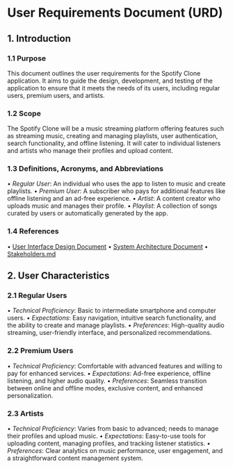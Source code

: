 

# User Requirements Document (URD)

## 1. Introduction

### 1.1 Purpose
This document outlines the user requirements for the Spotify Clone application. It aims to guide the design, development, and testing of the application to ensure that it meets the needs of its users, including regular users, premium users, and artists.

### 1.2 Scope
The Spotify Clone will be a music streaming platform offering features such as streaming music, creating and managing playlists, user authentication, search functionality, and offline listening. It will cater to individual listeners and artists who manage their profiles and upload content.

### 1.3 Definitions, Acronyms, and Abbreviations
•⁠  ⁠*Regular User*: An individual who uses the app to listen to music and create playlists.
•⁠  ⁠*Premium User*: A subscriber who pays for additional features like offline listening and an ad-free experience.
•⁠  ⁠*Artist*: A content creator who uploads music and manages their profile.
•⁠  ⁠*Playlist*: A collection of songs curated by users or automatically generated by the app.

### 1.4 References
•⁠  ⁠[User Interface Design Document](./User_Interface_Design_Document.md)
•⁠  ⁠[System Architecture Document](./System_Architecture_Document.md)
•⁠  ⁠[Stakeholders.md](./Stakeholders.md)

## 2. User Characteristics

### 2.1 Regular Users
•⁠  ⁠*Technical Proficiency*: Basic to intermediate smartphone and computer users.
•⁠  ⁠*Expectations*: Easy navigation, intuitive search functionality, and the ability to create and manage playlists.
•⁠  ⁠*Preferences*: High-quality audio streaming, user-friendly interface, and personalized recommendations.

### 2.2 Premium Users
•⁠  ⁠*Technical Proficiency*: Comfortable with advanced features and willing to pay for enhanced services.
•⁠  ⁠*Expectations*: Ad-free experience, offline listening, and higher audio quality.
•⁠  ⁠*Preferences*: Seamless transition between online and offline modes, exclusive content, and enhanced personalization.

### 2.3 Artists
•⁠  ⁠*Technical Proficiency*: Varies from basic to advanced; needs to manage their profiles and upload music.
•⁠  ⁠*Expectations*: Easy-to-use tools for uploading content, managing profiles, and tracking listener statistics.
•⁠  ⁠*Preferences*: Clear analytics on music performance, user engagement, and a straightforward content management system.
